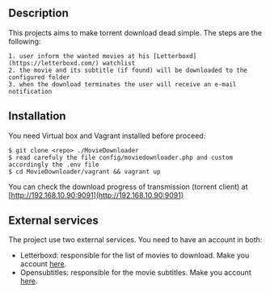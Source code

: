 ## Description

This projects aims to make torrent download dead simple. The steps are the following:

    1. user inform the wanted movies at his [Letterboxd](https://letterboxd.com/) watchlist
    2. the movie and its subtitle (if found) will be downloaded to the configured folder
    3. when the download terminates the user will receive an e-mail notification

## Installation

You need Virtual box and Vagrant installed before proceed: 

    $ git clone <repo> ./MovieDownloader
    $ read carefuly the file config/moviedownloader.php and custom accordingly the .env file
    $ cd MovieDownloader/vagrant && vagrant up

You can check the download progress of transmission (torrent client) at [http://192.168.10.90:9091](http://192.168.10.90:9091)

## External services

The project use two external services. You need to have an account in both:

* Letterboxd: responsible for the list of movies to download. Make you account [here](https://letterboxd.com/).
* Opensubtitles: responsible for the movie subtitles. Make you account [here](https://www.opensubtitles.org/en/newuser).

